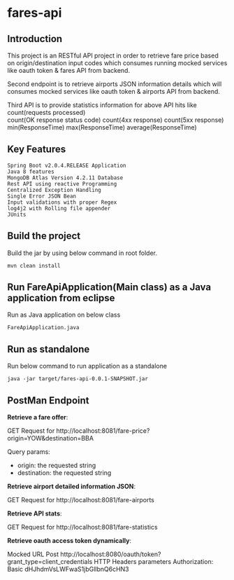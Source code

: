 # fares-api

## Introduction

This project is an RESTful API project in order to retrieve fare price based on origin/destination input codes which consumes running mocked services like oauth token & fares API from backend. 

Second endpoint is to retrieve airports JSON information details which will consumes mocked services like oauth token & airports API from backend.

Third API is to provide statistics information for above API hits like
count(requests processed)  
count(OK response status code)
count(4xx response)
count(5xx response)
min(ResponseTime)
max(ResponseTime)
average(ResponseTime)

## Key Features

	Spring Boot v2.0.4.RELEASE Application
	Java 8 features
	MongoDB Atlas Version 4.2.11 Database
	Rest API using reactive Programming
	Centralized Exception Handling
	Single Error JSON Bean
	Input validations with proper Regex
	log4j2 with Rolling file appender
	JUnits

## Build the project

Build the jar by using below command in root folder.
	
	mvn clean install
	
## Run FareApiApplication(Main class) as a Java application from eclipse

Run as Java application on below class 
	
	FareApiApplication.java
	
## Run as standalone

Run below command to run application as a standalone
	
	java -jar target/fares-api-0.0.1-SNAPSHOT.jar

## PostMan Endpoint

**Retrieve a fare offer**:

GET Request for 
http://localhost:8081/fare-price?origin=YOW&destination=BBA

Query params:
- origin: the requested string
- destination: the requested string

**Retrieve airport detailed information JSON**:

GET Request for
http://localhost:8081/fare-airports


**Retrieve API stats**:

GET Request for
http://localhost:8081/fare-statistics


**Retrieve oauth access token dynamically**:

Mocked URL
Post http://localhost:8080/oauth/token?grant_type=client_credentials
HTTP Headers parameters 
Authorization: Basic dHJhdmVsLWFwaS1jbGllbnQ6cHN3
